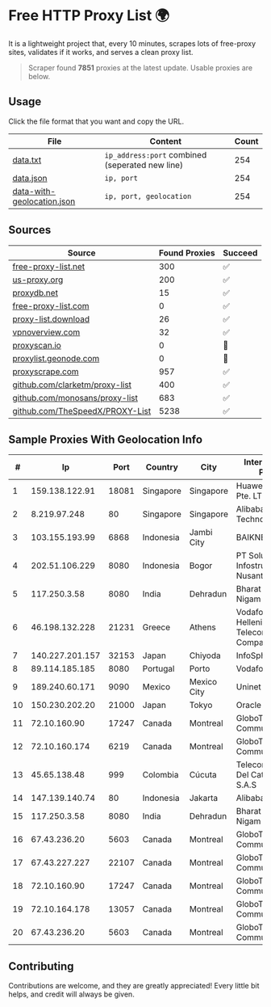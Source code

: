 
# Free HTTP Proxy List 🌍

It is a lightweight project that, every 10 minutes, scrapes lots of free-proxy sites, validates if it works, and serves a clean proxy list.


> Scraper found **7851** proxies at the latest update. Usable proxies are below.

## Usage

Click the file format that you want and copy the URL.


|File|Content|Count|
|----|-------|-----|
|[data.txt](https://raw.githubusercontent.com/themiralay/Proxy-List-World/master/data.txt)|`ip_address:port` combined (seperated new line)|254|
|[data.json](https://raw.githubusercontent.com/themiralay/Proxy-List-World/master/data.json)|`ip, port`|254|
|[data-with-geolocation.json](https://raw.githubusercontent.com/themiralay/Proxy-List-World/master/data-with-geolocation.json)|`ip, port, geolocation`|254|

## Sources

|Source|Found Proxies|Succeed|
|------|-------------|-------|
|[free-proxy-list.net](https://free-proxy-list.net)|300|✅|
|[us-proxy.org](https://www.us-proxy.org)|200|✅|
|[proxydb.net](http://proxydb.net)|15|✅|
|[free-proxy-list.com](https://free-proxy-list.com/?page=&port=&type%5B%5D=http&type%5B%5D=https&up_time=0&search=Search)|0|✅|
|[proxy-list.download](https://www.proxy-list.download/HTTP)|26|✅|
|[vpnoverview.com](https://vpnoverview.com/privacy/anonymous-browsing/free-proxy-servers)|32|✅|
|[proxyscan.io](https://www.proxyscan.io)|0|🚫|
|[proxylist.geonode.com](https://proxylist.geonode.com/api/proxy-list?limit=300&page=1&sort_by=lastChecked&sort_type=desc&protocols=http,https)|0|🚫|
|[proxyscrape.com](https://api.proxyscrape.com/v2/?request=displayproxies&protocol=http&timeout=10000&country=all&ssl=all&anonymity=all)|957|✅|
|[github.com/clarketm/proxy-list](https://raw.githubusercontent.com/clarketm/proxy-list/master/proxy-list-raw.txt)|400|✅|
|[github.com/monosans/proxy-list](https://raw.githubusercontent.com/monosans/proxy-list/main/proxies/http.txt)|683|✅|
|[github.com/TheSpeedX/PROXY-List](https://raw.githubusercontent.com/TheSpeedX/PROXY-List/master/http.txt)|5238|✅|


## Sample Proxies With Geolocation Info

|#|Ip|Port|Country|City|Internet Service Provider|
|-|--|----|-------|----|-------------------------|
|1|159.138.122.91|18081|Singapore|Singapore|Huawei International Pte. LTD|
|2|8.219.97.248|80|Singapore|Singapore|Alibaba (US) Technology Co., Ltd.|
|3|103.155.193.99|6868|Indonesia|Jambi City|BAIKNET|
|4|202.51.106.229|8080|Indonesia|Bogor|PT Solusi Infostruktur Nusantara|
|5|117.250.3.58|8080|India|Dehradun|Bharat Sanchar Nigam Ltd|
|6|46.198.132.228|21231|Greece|Athens|Vodafone-panafon Hellenic Telecommunications Company SA|
|7|140.227.201.157|32153|Japan|Chiyoda|InfoSphere|
|8|89.114.185.185|8080|Portugal|Porto|Vodafone Portugal|
|9|189.240.60.171|9090|Mexico|Mexico City|Uninet S.A. de C.V.|
|10|150.230.202.20|21000|Japan|Tokyo|Oracle Corporation|
|11|72.10.160.90|17247|Canada|Montreal|GloboTech Communications|
|12|72.10.160.174|6219|Canada|Montreal|GloboTech Communications|
|13|45.65.138.48|999|Colombia|Cúcuta|Telecomunicaciones Del Catatumbo S.A.S|
|14|147.139.140.74|80|Indonesia|Jakarta|Alibaba.com LLC|
|15|117.250.3.58|8080|India|Dehradun|Bharat Sanchar Nigam Ltd|
|16|67.43.236.20|5603|Canada|Montreal|GloboTech Communications|
|17|67.43.227.227|22107|Canada|Montreal|GloboTech Communications|
|18|72.10.160.90|17247|Canada|Montreal|GloboTech Communications|
|19|72.10.164.178|13057|Canada|Montreal|GloboTech Communications|
|20|67.43.236.20|5603|Canada|Montreal|GloboTech Communications|



## Contributing

Contributions are welcome, and they are greatly appreciated! Every
little bit helps, and credit will always be given.

